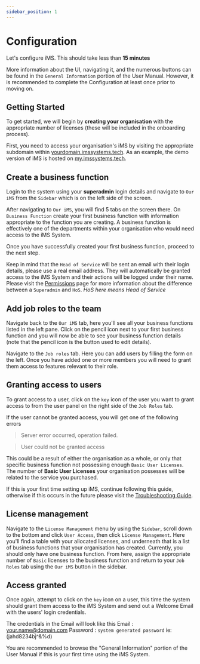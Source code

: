 ```yaml
---
sidebar_position: 1
---
```


# Configuration

Let's configure iMS. This should take less than **15 minutes**

More information about the UI, navigating it, and the numerous buttons can be found in the `General Information` portion of the User Manual. However, it is recommended to complete the Configuration at least once prior to moving on.

## Getting Started

To get started, we will begin by **creating your organisation** with the appropriate number of licenses (these will be included in the onboarding process).

First, you need to access your organisation's iMS by visiting the appropriate subdomain within [yourdomain.imssystems.tech][iMS]. As an example, the demo version of iMS is hosted on [my.imssystems.tech][myIMS].

## Create a business function

Login to the system using your **superadmin** login details and navigate to `Our iMS` from the `Sidebar` which is on the left side of the screen.

After navigating to `Our iMS`, you will find 5 tabs on the screen there. On `Business Function` create your first business function with information appropriate to the function you are creating. A business function is effectively one of the departments within your organisation who would need access to the iMS System.

Once you have successfully created your first business function, proceed to the next step.

Keep in mind that the `Head of Service` will be sent an email with their login details, please use a real email address. 
They will automatically be granted access to the iMS System and their actions will be logged under their name. Please visit the [Permissions][] page for more information about the difference between a `Superadmin` and `HoS`. *HoS here means Head of Service*

## Add job roles to the team

Navigate back to the `Our iMS` tab, here you'll see all your business functions listed in the left pane. Click on the pencil icon next to your first business function and you will now be able to see your business function details (note that the pencil icon is the button used to edit details).

Navigate to the `Job roles` tab. Here you can add users by filling the form on the left. Once you have added one or more members you will need to grant them access to features relevant to their role.

## Granting access to users

To grant access to a user, click on the `key` icon of the user you want to grant access to from the user panel on the right side of the `Job Roles` tab.

If the user cannot be granted access, you will get one of the following errors
> Server error occurred, operation failed.

> User could not be granted access

This could be a result of either the organisation as a whole, or only that specific business function not possessing enough `Basic User Licenses`. The number of **Basic User Licenses** your organisation possesses will be related to the service you purchased.

If this is your first time setting up iMS, continue following this guide, otherwise if this occurs in the future please visit the [Troubleshooting Guide][].

## License management

Navigate to the `License Management` menu by using the `Sidebar`, scroll down to the bottom and click `User Access`, then click `License Management`. Here you'll find a table with your allocated licenses, and underneath that is a list of business functions that your organisation has created. Currently, you should only have one business function. From here, assign the appropriate number of `Basic` licenses to the business function and return to your `Job Roles` tab using the `Our iMS` button in the sidebar.

## Access granted

Once again, attempt to click on the `key` icon on a user, this time the system should grant them access to the iMS System and send out a Welcome Email with the users' login credentials. 

The credentials in the Email will look like this
Email : <your.name@domain.com>
Password : `system generated password` ie: (jahd8234bj^&%d)


You are recommended to browse the "General Information" portion of the User Manual if this is your first time using the iMS System.

[iMS]: https://imssystems.tech/ "iMS Homepage"
[myIMS]: https://my.imssystems.tech/ "Demo iMS"
[Permissions]: link/to/permissions/page "Link to Permissions Page"
[Troubleshooting Guide]: link/to/troubleshooting/page "Not yet made"